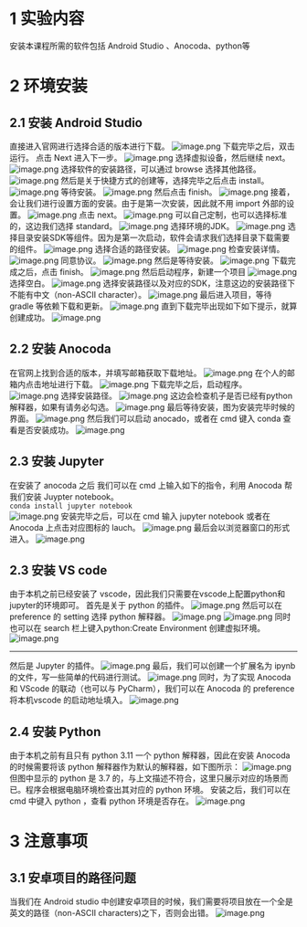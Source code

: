 # 1 实验内容
安装本课程所需的软件包括 Android Studio 、Anocoda、python等
# 2 环境安装
## 2.1 安装 Android Studio
直接进入官网进行选择合适的版本进行下载。
![image.png](https://cdn.nlark.com/yuque/0/2024/png/38674938/1713699252260-5e223355-4e2b-4dbd-abe3-411b2d24cbb0.png#averageHue=%235d976e&clientId=u0b04c272-219e-4&from=paste&height=617&id=ub71a471d&originHeight=849&originWidth=1885&originalType=binary&ratio=1.375&rotation=0&showTitle=false&size=392356&status=done&style=none&taskId=u98796202-41c8-4464-bf23-dcf41c00a17&title=&width=1370.909090909091)
下载完毕之后，双击运行。
点击 Next 进入下一步。
![image.png](https://cdn.nlark.com/yuque/0/2024/png/38674938/1713699435131-a418592e-8d6a-4075-b91d-ac68f39425e7.png#averageHue=%23c3c2c1&clientId=u0b04c272-219e-4&from=paste&height=491&id=u1996cf9b&originHeight=675&originWidth=859&originalType=binary&ratio=1.375&rotation=0&showTitle=false&size=219533&status=done&style=none&taskId=u7a722678-8af7-48ad-ad38-943762516d2&title=&width=624.7272727272727)
选择虚拟设备，然后继续 next。
![image.png](https://cdn.nlark.com/yuque/0/2024/png/38674938/1713699571420-c578b5c0-7005-4670-9cbe-b82fec40ff36.png#averageHue=%23edecec&clientId=u0b04c272-219e-4&from=paste&height=487&id=uae1fba2a&originHeight=670&originWidth=860&originalType=binary&ratio=1.375&rotation=0&showTitle=false&size=86259&status=done&style=none&taskId=u3fd89998-037f-484f-9614-ce8fc013be4&title=&width=625.4545454545455)
选择软件的安装路径，可以通过 browse 选择其他路径。
![image.png](https://cdn.nlark.com/yuque/0/2024/png/38674938/1713699598729-e433487a-cd22-403d-82dd-c83819ffdd1d.png#averageHue=%23edecec&clientId=u0b04c272-219e-4&from=paste&height=482&id=u5774f6c9&originHeight=663&originWidth=857&originalType=binary&ratio=1.375&rotation=0&showTitle=false&size=167683&status=done&style=none&taskId=u1e0820df-bc51-46e4-b20e-a01b2e4e999&title=&width=623.2727272727273)
然后是关于快捷方式的创建等，选择完毕之后点击 install。
![image.png](https://cdn.nlark.com/yuque/0/2024/png/38674938/1713699616044-4a2a5a78-2e6c-4f03-9dd3-cef388707516.png#averageHue=%23f1f0ef&clientId=u0b04c272-219e-4&from=paste&height=473&id=u99a946d4&originHeight=650&originWidth=861&originalType=binary&ratio=1.375&rotation=0&showTitle=false&size=248197&status=done&style=none&taskId=u6cf34b7e-c25d-41cc-8692-94269e5baa3&title=&width=626.1818181818181)
等待安装。
![image.png](https://cdn.nlark.com/yuque/0/2024/png/38674938/1713699631457-e49eada9-ceed-4854-bd39-72ef3174cb17.png#averageHue=%23ececeb&clientId=u0b04c272-219e-4&from=paste&height=345&id=u22f7a774&originHeight=474&originWidth=801&originalType=binary&ratio=1.375&rotation=0&showTitle=false&size=73006&status=done&style=none&taskId=ud8ce03d5-acea-424f-acbf-6b485c4436d&title=&width=582.5454545454545)
然后点击 finish。
![image.png](https://cdn.nlark.com/yuque/0/2024/png/38674938/1713699652276-3cae9a5e-9af2-41a4-8154-db1372790ac1.png#averageHue=%23ececec&clientId=u0b04c272-219e-4&from=paste&height=355&id=ub2496aeb&originHeight=488&originWidth=831&originalType=binary&ratio=1.375&rotation=0&showTitle=false&size=66449&status=done&style=none&taskId=u103498b4-4cea-4e5b-b8b4-01445720713&title=&width=604.3636363636364)
接着，会让我们进行设置方面的安装。由于是第一次安装，因此就不用 import 外部的设置。
![image.png](https://cdn.nlark.com/yuque/0/2024/png/38674938/1713699696254-26dbac2f-96c5-47c2-8945-8b6144f137eb.png#averageHue=%23f2f1f1&clientId=u0b04c272-219e-4&from=paste&height=169&id=uc2cc2712&originHeight=232&originWidth=672&originalType=binary&ratio=1.375&rotation=0&showTitle=false&size=49485&status=done&style=none&taskId=ue97c9578-6786-4cc8-aa2b-1c4fc1b4825&title=&width=488.72727272727275)
点击 next。
![image.png](https://cdn.nlark.com/yuque/0/2024/png/38674938/1713699729149-53ad1dbd-4588-4b4c-a127-ca522bc7cbbd.png#averageHue=%23545a5a&clientId=u0b04c272-219e-4&from=paste&height=350&id=ua76145cb&originHeight=481&originWidth=835&originalType=binary&ratio=1.375&rotation=0&showTitle=false&size=85381&status=done&style=none&taskId=u00e726ea-6a32-4687-9643-7f4cc9ce6bf&title=&width=607.2727272727273)
可以自己定制，也可以选择标准的，这边我们选择 standard。
![image.png](https://cdn.nlark.com/yuque/0/2024/png/38674938/1713699742322-eb3f751b-392a-45df-bdb6-3bfdf59c2073.png#averageHue=%23565c5d&clientId=u0b04c272-219e-4&from=paste&height=344&id=u3ffeddad&originHeight=473&originWidth=821&originalType=binary&ratio=1.375&rotation=0&showTitle=false&size=77984&status=done&style=none&taskId=u88683c76-1f94-44a5-868f-3ae09d00259&title=&width=597.0909090909091)
选择环境的JDK。
![image.png](https://cdn.nlark.com/yuque/0/2024/png/38674938/1713699756183-804f90c0-f0bf-4114-b011-b5d46a6ed5ff.png#averageHue=%23525758&clientId=u0b04c272-219e-4&from=paste&height=346&id=ucdcf5965&originHeight=476&originWidth=838&originalType=binary&ratio=1.375&rotation=0&showTitle=false&size=75748&status=done&style=none&taskId=u574f0172-a014-472b-8bb6-7091ac0fae2&title=&width=609.4545454545455)
选择目录安装SDK等组件。因为是第一次启动，软件会请求我们选择目录下载需要的组件。
![image.png](https://cdn.nlark.com/yuque/0/2024/png/38674938/1713772666172-7abc754b-4ef5-473c-89db-170e1e15b23b.png#averageHue=%233bab57&clientId=ucc018125-7d42-4&from=paste&height=375&id=uc0395cca&originHeight=515&originWidth=810&originalType=binary&ratio=1.375&rotation=0&showTitle=false&size=94935&status=done&style=none&taskId=u9496ad5b-57fd-41be-9eec-e2c57ce9c35&title=&width=589.0909090909091)
选择合适的路径安装。
![image.png](https://cdn.nlark.com/yuque/0/2024/png/38674938/1713772728445-7a8ebde3-4606-4738-954d-7343cfc02c47.png#averageHue=%239fcae1&clientId=ucc018125-7d42-4&from=paste&height=544&id=X4Bzh&originHeight=748&originWidth=979&originalType=binary&ratio=1.375&rotation=0&showTitle=false&size=98479&status=done&style=none&taskId=u8e5c2c66-a28c-4cea-98c8-86aa083906c&title=&width=712)
检查安装详情。
![image.png](https://cdn.nlark.com/yuque/0/2024/png/38674938/1713772758194-a8cce889-d7f4-41f5-8045-86c49b51ec77.png#averageHue=%239ecbe1&clientId=ucc018125-7d42-4&from=paste&height=540&id=NvCCy&originHeight=743&originWidth=990&originalType=binary&ratio=1.375&rotation=0&showTitle=false&size=69104&status=done&style=none&taskId=ub70d2d1d-39bd-4c36-abae-f0f33cd6bf9&title=&width=720)
同意协议。
![image.png](https://cdn.nlark.com/yuque/0/2024/png/38674938/1713772767137-44664750-3812-417f-8d8b-26508675c272.png#averageHue=%23b6d8e3&clientId=ucc018125-7d42-4&from=paste&height=540&id=un0jr&originHeight=743&originWidth=981&originalType=binary&ratio=1.375&rotation=0&showTitle=false&size=110724&status=done&style=none&taskId=u8cea0d41-4e72-4dbb-9be8-b128aefdd59&title=&width=713.4545454545455)
然后是等待安装。
![image.png](https://cdn.nlark.com/yuque/0/2024/png/38674938/1713772778506-7c7d66ec-bf95-4a59-a3a1-a60c7e6c412c.png#averageHue=%239cc6e0&clientId=ucc018125-7d42-4&from=paste&height=535&id=G9OHX&originHeight=735&originWidth=982&originalType=binary&ratio=1.375&rotation=0&showTitle=false&size=40120&status=done&style=none&taskId=u995f6a39-9191-4723-951a-0d3985b8786&title=&width=714.1818181818181)
下载完成之后，点击 finish。
![image.png](https://cdn.nlark.com/yuque/0/2024/png/38674938/1713773588380-e31f8999-6862-432b-999f-efc3286f9655.png#averageHue=%23f5eeda&clientId=ucc018125-7d42-4&from=paste&height=548&id=uec1ab6d1&originHeight=753&originWidth=1007&originalType=binary&ratio=1.375&rotation=0&showTitle=false&size=100205&status=done&style=none&taskId=u28d05f99-9909-436a-bdc1-56316c7c4fd&title=&width=732.3636363636364)
然后启动程序，新建一个项目
![image.png](https://cdn.nlark.com/yuque/0/2024/png/38674938/1713700127069-20ec98e7-b90e-4fbb-80e5-8501c2dff853.png#averageHue=%23e3e0c5&clientId=u0b04c272-219e-4&from=paste&height=585&id=u6e2b1ce3&originHeight=804&originWidth=984&originalType=binary&ratio=1.375&rotation=0&showTitle=false&size=59907&status=done&style=none&taskId=ufa57e332-cf16-4907-850f-b1e4907233a&title=&width=715.6363636363636)
选择空白。
![image.png](https://cdn.nlark.com/yuque/0/2024/png/38674938/1713699930329-14b45251-fa6c-457c-aee8-4fa10ace6648.png#averageHue=%23eaf1f3&clientId=u0b04c272-219e-4&from=paste&height=439&id=u70087f92&originHeight=813&originWidth=1123&originalType=binary&ratio=1.375&rotation=0&showTitle=false&size=99378&status=done&style=none&taskId=u7db556c8-8c52-4153-96a7-fd0390c7372&title=&width=605.8181762695312)
选择安装路径以及对应的SDK，注意这边的安装路径下不能有中文（non-ASCII character）。
![image.png](https://cdn.nlark.com/yuque/0/2024/png/38674938/1713700209240-69a049da-c5bb-438c-8e24-63dc9f60d988.png#averageHue=%23f3f5f8&clientId=u0b04c272-219e-4&from=paste&height=591&id=ue68f7ef4&originHeight=813&originWidth=1126&originalType=binary&ratio=1.375&rotation=0&showTitle=false&size=80952&status=done&style=none&taskId=u7b2153c5-9cd7-45bc-b956-c0eb0775eee&title=&width=818.9090909090909)
最后进入项目，等待 gradle 等依赖下载和更新。
![image.png](https://cdn.nlark.com/yuque/0/2024/png/38674938/1713773660894-dd376a24-d7fd-439f-9625-50ab55fee638.png#averageHue=%23fcfbfa&clientId=ucc018125-7d42-4&from=paste&height=136&id=u78cad6f4&originHeight=187&originWidth=492&originalType=binary&ratio=1.375&rotation=0&showTitle=false&size=15569&status=done&style=none&taskId=u1b00c49e-6fb6-4982-aef0-51bac8c2499&title=&width=357.8181818181818)
直到下载完毕出现如下如下提示，就算创建成功。
![image.png](https://cdn.nlark.com/yuque/0/2024/png/38674938/1713774010969-409c7aa4-66bf-4771-89b5-0249aaf0c793.png#averageHue=%23efe7c7&clientId=u651b4258-5252-4&from=paste&height=579&id=ued3434a8&originHeight=796&originWidth=1376&originalType=binary&ratio=1.375&rotation=0&showTitle=false&size=139603&status=done&style=none&taskId=u9b39da70-2250-46fc-87b5-4ec02853b5f&title=&width=1000.7272727272727)
## 2.2 安装 Anocoda
在官网上找到合适的版本，并填写邮箱获取下载地址。
![image.png](https://cdn.nlark.com/yuque/0/2024/png/38674938/1713701905723-c6800d3d-7755-4c5c-a997-bbacbe9d84c0.png#averageHue=%23fdfafa&clientId=u0b04c272-219e-4&from=paste&height=684&id=ue218a165&originHeight=941&originWidth=1879&originalType=binary&ratio=1.375&rotation=0&showTitle=false&size=669215&status=done&style=none&taskId=u5519efd9-a49b-4d06-ab83-e09380faa6f&title=&width=1366.5454545454545)
在个人的邮箱内点击地址进行下载。
![image.png](https://cdn.nlark.com/yuque/0/2024/png/38674938/1713701928403-4ddc36a1-b4c7-4597-87da-2c46b83fa77d.png#averageHue=%23faf9f8&clientId=u0b04c272-219e-4&from=paste&height=319&id=u0690226c&originHeight=439&originWidth=555&originalType=binary&ratio=1.375&rotation=0&showTitle=false&size=29584&status=done&style=none&taskId=u54736d55-8a4e-422f-b1a6-0f83d1c4357&title=&width=403.6363636363636)
下载完毕之后，启动程序。
![image.png](https://cdn.nlark.com/yuque/0/2024/png/38674938/1713701960115-b9e1f3a1-5fbd-4c9e-b7f7-cbe4493f8b14.png#averageHue=%23f9f7f6&clientId=u0b04c272-219e-4&from=paste&height=554&id=u8f3198dc&originHeight=762&originWidth=986&originalType=binary&ratio=1.375&rotation=0&showTitle=false&size=275896&status=done&style=none&taskId=ub1c66da3-2065-4960-bba9-4a6861c4b51&title=&width=717.0909090909091)
选择安装路径。
![image.png](https://cdn.nlark.com/yuque/0/2024/png/38674938/1713702041878-ed75f8c8-3aff-4636-9417-297ad2d86ff6.png#averageHue=%23ececec&clientId=u0b04c272-219e-4&from=paste&height=399&id=ube9da551&originHeight=548&originWidth=711&originalType=binary&ratio=1.375&rotation=0&showTitle=false&size=78266&status=done&style=none&taskId=uda6255d2-07a9-479d-bc3e-6aae5e2de7e&title=&width=517.0909090909091)
这边会检查机子是否已经有python解释器，如果有请务必勾选。
![image.png](https://cdn.nlark.com/yuque/0/2024/png/38674938/1713702113993-433d2e56-0674-49e6-9295-001461c9128e.png#averageHue=%23e7e7e7&clientId=u0b04c272-219e-4&from=paste&height=393&id=u765fe10e&originHeight=540&originWidth=702&originalType=binary&ratio=1.375&rotation=0&showTitle=false&size=99051&status=done&style=none&taskId=u85c1e431-1922-4f3d-88df-7dfd6e37450&title=&width=510.54545454545456)
最后等待安装，图为安装完毕时候的界面。
![image.png](https://cdn.nlark.com/yuque/0/2024/png/38674938/1713702196998-e59c791a-578a-4b4d-9323-e9a88a8a7236.png#averageHue=%23f5f5f5&clientId=u0b04c272-219e-4&from=paste&height=401&id=u030c8d58&originHeight=552&originWidth=704&originalType=binary&ratio=1.375&rotation=0&showTitle=false&size=86561&status=done&style=none&taskId=u146ca6d3-fcd2-4c55-ae4e-b33dc1913ed&title=&width=512)
然后我们可以启动 anocado，或者在 cmd 键入 conda 查看是否安装成功。
![image.png](https://cdn.nlark.com/yuque/0/2024/png/38674938/1713704761771-36e51754-6612-4204-aaa7-5f4719f03a24.png#averageHue=%23161413&clientId=u0b04c272-219e-4&from=paste&height=177&id=u5ebfb633&originHeight=243&originWidth=751&originalType=binary&ratio=1.375&rotation=0&showTitle=false&size=24981&status=done&style=none&taskId=ufae70dec-bef0-405a-b2de-d93d43cc933&title=&width=546.1818181818181)
## 2.3 安装 Jupyter
在安装了 anocoda 之后 我们可以在 cmd 上输入如下的指令，利用 Anocoda 帮我们安装 Juypter notebook。  
`conda install jupyter notebook`  
![image.png](https://cdn.nlark.com/yuque/0/2024/png/38674938/1713702368228-27fe8a22-4309-43e0-98ce-714767f67990.png#averageHue=%23464545&clientId=u0b04c272-219e-4&from=paste&height=170&id=u4a11c63c&originHeight=234&originWidth=566&originalType=binary&ratio=1.375&rotation=0&showTitle=false&size=16768&status=done&style=none&taskId=u02d74460-d37f-4a0f-bc47-4984553ddfb&title=&width=411.6363636363636)
  安装完毕之后，可以在 cmd 输入 jupyter notebook 或者在 Anocoda 上点击对应图标的 lauch。
![image.png](https://cdn.nlark.com/yuque/0/2024/png/38674938/1713702406849-d31daec8-d6d4-415a-9216-709b75ef15b7.png#averageHue=%23211d1a&clientId=u0b04c272-219e-4&from=paste&height=359&id=u9efeaed9&originHeight=493&originWidth=1101&originalType=binary&ratio=1.375&rotation=0&showTitle=false&size=115523&status=done&style=none&taskId=u9d7af86e-de78-4ae1-8bd7-ad3a0e12225&title=&width=800.7272727272727)
最后会以浏览器窗口的形式进入。
![image.png](https://cdn.nlark.com/yuque/0/2024/png/38674938/1713702420056-d47cdb0d-9667-49db-a15a-5bc1fcf99f2f.png#averageHue=%23f9f8f8&clientId=u0b04c272-219e-4&from=paste&height=672&id=u610aa34a&originHeight=924&originWidth=1903&originalType=binary&ratio=1.375&rotation=0&showTitle=false&size=71267&status=done&style=none&taskId=u815960e9-120f-4e49-9911-d738b219a38&title=&width=1384)
## 2.3 安装 VS code
由于本机之前已经安装了 vscode，因此我们只需要在vscode上配置python和jupyter的环境即可。
首先是关于 python 的插件。
![image.png](https://cdn.nlark.com/yuque/0/2024/png/38674938/1713703517317-23287ea0-8c7f-4b62-a322-be2a9c8ca5ba.png#averageHue=%23faf9f6&clientId=u0b04c272-219e-4&from=paste&height=527&id=u949f69f5&originHeight=725&originWidth=1412&originalType=binary&ratio=1.375&rotation=0&showTitle=false&size=137207&status=done&style=none&taskId=u3cfca7db-70d3-42e5-89ef-997ab2397f9&title=&width=1026.909090909091)
然后可以在 preference 的 setting 选择 python 解释器。
![image.png](https://cdn.nlark.com/yuque/0/2024/png/38674938/1713703541713-184327a5-877e-4082-bccc-a9bfab531ada.png#averageHue=%23f6f6f6&clientId=u0b04c272-219e-4&from=paste&height=516&id=ueea49b40&originHeight=709&originWidth=1059&originalType=binary&ratio=1.375&rotation=0&showTitle=false&size=89780&status=done&style=none&taskId=u93bbbf96-cd32-4f6b-a45b-9b62c8cb5ca&title=&width=770.1818181818181)
![image.png](https://cdn.nlark.com/yuque/0/2024/png/38674938/1713703693998-92f3c139-3492-4d1d-bd26-370a21779b38.png#averageHue=%23f1f1f1&clientId=u0b04c272-219e-4&from=paste&height=198&id=u5a77737d&originHeight=272&originWidth=1117&originalType=binary&ratio=1.375&rotation=0&showTitle=false&size=31520&status=done&style=none&taskId=ud9b3b620-2267-4a71-9b1b-d9028abd95e&title=&width=812.3636363636364)
同时也可以在 search 栏上键入python:Create Environment 创建虚拟环境。
![image.png](https://cdn.nlark.com/yuque/0/2024/png/38674938/1713703794821-b2eb6713-83d6-4df9-9465-f374bb8364b4.png#averageHue=%23f0eceb&clientId=u0b04c272-219e-4&from=paste&height=257&id=udbf555be&originHeight=353&originWidth=1079&originalType=binary&ratio=1.375&rotation=0&showTitle=false&size=48690&status=done&style=none&taskId=u1c4fa961-a1c4-4d4e-aef1-83b945293d9&title=&width=784.7272727272727)

---

然后是 Jupyter 的插件。
![image.png](https://cdn.nlark.com/yuque/0/2024/png/38674938/1713703827320-79a93447-bca0-43d9-9667-6499476dc3be.png#averageHue=%23fbfaf9&clientId=u0b04c272-219e-4&from=paste&height=567&id=ub97926b6&originHeight=780&originWidth=1445&originalType=binary&ratio=1.375&rotation=0&showTitle=false&size=139698&status=done&style=none&taskId=uf84945cb-7f78-42e5-9d42-03db6cb83d2&title=&width=1050.909090909091)
最后，我们可以创建一个扩展名为 ipynb 的文件，写一些简单的代码进行测试。
![image.png](https://cdn.nlark.com/yuque/0/2024/png/38674938/1713703902976-629872eb-55c9-4aea-b3e7-61b2ad5e1628.png#averageHue=%23f7f6f6&clientId=u0b04c272-219e-4&from=paste&height=344&id=udd656f67&originHeight=473&originWidth=1139&originalType=binary&ratio=1.375&rotation=0&showTitle=false&size=56373&status=done&style=none&taskId=u696a8c09-be61-4571-9c9a-32332dfb76c&title=&width=828.3636363636364)
同时，为了实现 Anocoda 和 VScode 的联动（也可以与 PyCharm），我们可以在 Anocoda 的 preference 将本机vscode 的启动地址填入。
![image.png](https://cdn.nlark.com/yuque/0/2024/png/38674938/1713774133560-9a57b720-29e1-4e8f-be88-34b7875ec8f0.png#averageHue=%23f1ecec&clientId=u651b4258-5252-4&from=paste&height=436&id=u11e4874a&originHeight=600&originWidth=615&originalType=binary&ratio=1.375&rotation=0&showTitle=false&size=32404&status=done&style=none&taskId=u980dd3bd-ad41-469e-8abf-7054afd4fe0&title=&width=447.27272727272725)
## 2.4 安装 Python
由于本机之前有且只有 python 3.11 一个 python 解释器，因此在安装 Anocoda 的时候需要将该 python 解释器作为默认的解释器，如下图所示：
![image.png](https://cdn.nlark.com/yuque/0/2024/png/38674938/1713702113993-433d2e56-0674-49e6-9295-001461c9128e.png#averageHue=%23e7e7e7&clientId=u0b04c272-219e-4&from=paste&height=393&id=BI5p6&originHeight=540&originWidth=702&originalType=binary&ratio=1.375&rotation=0&showTitle=false&size=99051&status=done&style=none&taskId=u85c1e431-1922-4f3d-88df-7dfd6e37450&title=&width=510.54545454545456)
但图中显示的 python 是 3.7 的，与上文描述不符合，这里只展示对应的场景而已。程序会根据电脑环境检查出其对应的 python 环境。
安装之后，我们可以在 cmd 中键入 python ，查看 python 环境是否存在。
![image.png](https://cdn.nlark.com/yuque/0/2024/png/38674938/1713704071218-c5e154d2-5cc4-4a65-b74a-cef5221a366c.png#averageHue=%23161513&clientId=u0b04c272-219e-4&from=paste&height=95&id=ucc7d3ec0&originHeight=130&originWidth=791&originalType=binary&ratio=1.375&rotation=0&showTitle=false&size=12931&status=done&style=none&taskId=u38540415-94e7-48e4-b6a1-a6cc8bed8e5&title=&width=575.2727272727273)
# 3 注意事项
## 3.1 安卓项目的路径问题
当我们在 Android studio 中创建安卓项目的时候，我们需要将项目放在一个全是英文的路径（non-ASCII characters)之下，否则会出错。
![image.png](https://cdn.nlark.com/yuque/0/2024/png/38674938/1713699976663-fdcca0d7-81ac-4cc1-a040-c703b785f3d1.png#averageHue=%23f3f5f8&clientId=u0b04c272-219e-4&from=paste&height=596&id=xt3GX&originHeight=819&originWidth=1124&originalType=binary&ratio=1.375&rotation=0&showTitle=false&size=76282&status=done&style=none&taskId=u9cdf01c9-226a-41ea-a2a4-87d7dcc442b&title=&width=817.4545454545455)
